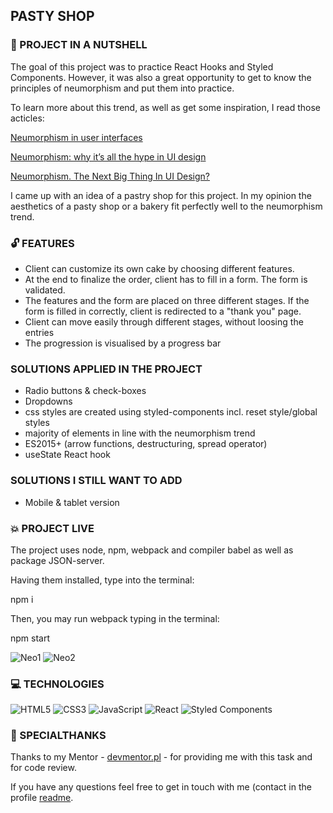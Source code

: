## PASTY SHOP 

### :shell: PROJECT IN A NUTSHELL

The goal of this project was to practice React Hooks and Styled Components. However, it was also a great opportunity to get to know the principles of neumorphism and put them into practice.

To learn more about this trend, as well as get some inspiration, I read those acticles:

[Neumorphism in user interfaces](https://uxdesign.cc/neumorphism-in-user-interfaces-b47cef3bf3a6)

[Neumorphism: why it’s all the hype in UI design](https://www.justinmind.com/ui-design/neumorphism)

[Neumorphism. The Next Big Thing In UI Design?](https://opengeekslab.com/blog/neumorphism-the-next-big-thing-ui-design/)

I came up with an idea of a pastry shop for this project. In my opinion the aesthetics of a pasty shop or a bakery fit perfectly well to the neumorphism trend.

### :unlock: FEATURES 

* Client can customize its own cake by choosing different features.
* At the end to finalize the order, client has to fill in a form. The form is validated.
* The features and the form are placed on three different stages. If the form is filled in correctly, client is redirected to a "thank you" page.
* Client can move easily through different stages, without loosing the entries
* The progression is visualised by a progress bar

###  SOLUTIONS APPLIED IN THE PROJECT

* Radio buttons & check-boxes
* Dropdowns
* css styles are created using styled-components incl. reset style/global styles 
* majority of elements in line with the neumorphism trend
* ES2015+ (arrow functions, destructuring, spread operator) 
* useState React hook

###  SOLUTIONS I STILL WANT TO ADD 

* Mobile & tablet version

### :boom: PROJECT LIVE 

The project uses node, npm, webpack and compiler babel as well as package JSON-server.

Having them installed, type into the terminal:

npm i

Then, you may run webpack typing in the terminal:

npm start

![Neo1](https://user-images.githubusercontent.com/83141358/198831853-2b26fc29-593b-4a69-bd7e-4644d70f8059.PNG)
![Neo2](https://user-images.githubusercontent.com/83141358/198831946-c729824a-e69d-4995-9bd3-98916ade7078.PNG)


### 💻 TECHNOLOGIES

![HTML5](https://img.shields.io/badge/html5-%23E34F26.svg?style=for-the-badge&logo=html5&logoColor=white)
![CSS3](https://img.shields.io/badge/css3-%231572B6.svg?style=for-the-badge&logo=css3&logoColor=white)
![JavaScript](https://img.shields.io/badge/javascript-%23323330.svg?style=for-the-badge&logo=javascript&logoColor=%23F7DF1E)
![React](https://img.shields.io/badge/react-%2320232a.svg?style=for-the-badge&logo=react&logoColor=%2361DAFB)
![Styled Components](https://img.shields.io/badge/styled--components-DB7093?style=for-the-badge&logo=styled-components&logoColor=white)

### 🤝 SPECIALTHANKS
Thanks to my Mentor - [devmentor.pl](https://devmentor.pl/) - for providing me with this task and for code review.

If you have any questions feel free to get in touch with me (contact in the profile [readme](https://github.com/magdanolde).
